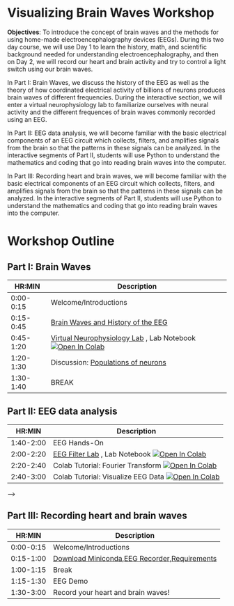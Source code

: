 # Visualizing Brain Waves Workshop

**Objectives**: To introduce the concept of brain waves and the methods for using home-made electroencephalography devices (EEGs). During this two day course, we will use Day 1 to learn the history, math, and scientific background needed for understanding electroencephalography, and then on Day 2, we will record our heart and brain activity and try to control a light switch using our brain waves. 

In Part I: Brain Waves, we discuss the history of the EEG as well as the theory of how coordinated electrical activity of billions of neurons produces brain waves of different frequencies. During the interactive section, we will enter a virtual neurophysiology lab to familiarize ourselves with neural activity and the different frequences of brain waves commonly recorded using an EEG. 

In Part II: EEG data analysis, we will become familiar with the basic electrical components of an EEG circuit which collects, filters, and amplifies signals from the brain so that the patterns in these signals can be analyzed. In the interactive segments of Part II, students will use Python to understand the mathematics and coding that go into reading brain waves into the computer. 

In Part III: Recording heart and brain waves, we will become familiar with the basic electrical components of an EEG circuit which collects, filters, and amplifies signals from the brain so that the patterns in these signals can be analyzed. In the interactive segments of Part II, students will use Python to understand the mathematics and coding that go into reading brain waves into the computer. 


# Workshop Outline
## Part I: Brain Waves
|HR:MIN| Description| 
|------|------------|
|0:00-0:15| Welcome/Introductions |
|0:15-0:45| [Brain Waves and History of the EEG](https://jozsefmeszaros.online/eeg/) | 
|0:45-1:20| [Virtual Neurophysiology Lab](https://jozsefmeszaros.online/vnl/) , Lab Notebook [![Open In Colab](https://colab.research.google.com/assets/colab-badge.svg)](https://colab.research.google.com/github/pkoneill/VisualizingBrainWaves/blob/main/Virtual_Lab_Notebook.ipynb)|
|1:20-1:30| Discussion: [Populations of neurons](http://jozsefmeszaros.online/eeg_previous/)|
|1:30-1:40| BREAK|

## Part II: EEG data analysis
HR:MIN| Description| 
|------|------------|
|1:40-2:00| EEG Hands-On <!--Demonstration with Live Brain--> |
|2:00-2:20| [EEG Filter Lab](http://jozsefmeszaros.online/vnl/filterlab.html) , Lab Notebook [![Open In Colab](https://colab.research.google.com/assets/colab-badge.svg)](https://colab.research.google.com/github/pkoneill/VisualizingBrainWaves/blob/main/Virtual_Lab_Notebook.ipynb)||
|2:20-2:40| Colab Tutorial: Fourier Transform [![Open In Colab](https://colab.research.google.com/assets/colab-badge.svg)](https://colab.research.google.com/github/pkoneill/VisualizingBrainWaves/blob/main/Visualizing_Brain_Waves_Fourier.ipynb)|
|2:40-3:00| Colab Tutorial: Visualize EEG Data [![Open In Colab](https://colab.research.google.com/assets/colab-badge.svg)](https://colab.research.google.com/github/pkoneill/VisualizingBrainWaves/blob/main/Visualizing_Brain_Waves_EEG_Data.ipynb)|
-->

## Part III: Recording heart and brain waves
|HR:MIN| Description| 
|------|------------|
|0:00-0:15| Welcome/Introductions |
|0:15-1:00| [Download Miniconda](https://docs.conda.io/en/latest/miniconda.html),[EEG Recorder](https://jozsefmeszaros.online/eeg/eegrecorder.py),[Requirements](https://jozsefmeszaros.online/eeg/to_install.txt) |
|1:00-1:15| Break |
|1:15-1:30| EEG Demo |
|1:30-3:00| Record your heart and brain waves! |

